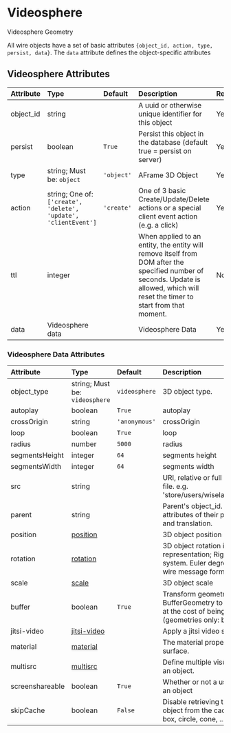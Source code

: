
Videosphere
===========


Videosphere Geometry

All wire objects have a set of basic attributes ```{object_id, action, type, persist, data}```. The ```data``` attribute defines the object-specific attributes

Videosphere Attributes
-----------------------

|Attribute|Type|Default|Description|Required|
| :--- | :--- | :--- | :--- | :--- |
|object_id|string||A uuid or otherwise unique identifier for this object|Yes|
|persist|boolean|```True```|Persist this object in the database (default true = persist on server)|Yes|
|type|string; Must be: ```object```|```'object'```|AFrame 3D Object|Yes|
|action|string; One of: ```['create', 'delete', 'update', 'clientEvent']```|```'create'```|One of 3 basic Create/Update/Delete actions or a special client event action (e.g. a click)|Yes|
|ttl|integer||When applied to an entity, the entity will remove itself from DOM after the specified number of seconds. Update is allowed, which will reset the timer to start from that moment.|No|
|data|Videosphere data||Videosphere Data|Yes|

### Videosphere Data Attributes

|Attribute|Type|Default|Description|Required|
| :--- | :--- | :--- | :--- | :--- |
|object_type|string; Must be: ```videosphere```|```videosphere```|3D object type.|Yes|
|autoplay|boolean|```True```|autoplay|No|
|crossOrigin|string|```'anonymous'```|crossOrigin|No|
|loop|boolean|```True```|loop|No|
|radius|number|```5000```|radius|Yes|
|segmentsHeight|integer|```64```|segments height|No|
|segmentsWidth|integer|```64```|segments width|No|
|src|string||URI, relative or full path of an image/video file. e.g. 'store/users/wiselab/images/360falls.mp4'|No|
|parent|string||Parent's object_id. Child objects inherit attributes of their parent, for example scale and translation.|No|
|position|[position](position)||3D object position|Yes|
|rotation|[rotation](rotation)||3D object rotation in quaternion representation; Right-handed coordinate system. Euler degrees are deprecated in wire message format.|Yes|
|scale|[scale](scale)||3D object scale|No|
|buffer|boolean|```True```|Transform geometry into a BufferGeometry to reduce memory usage at the cost of being harder to manipulate (geometries only: box, circle, cone, ...).|No|
|jitsi-video|[jitsi-video](jitsi-video)||Apply a jitsi video source to the geometry|No|
|material|[material](material)||The material properties of the object’s surface. |No|
|multisrc|[multisrc](multisrc)||Define multiple visual sources applied to an object.|No|
|screenshareable|boolean|```True```|Whether or not a user can screenshare on an object|No|
|skipCache|boolean|```False```|Disable retrieving the shared geometry object from the cache. (geometries only: box, circle, cone, ...).|No|
